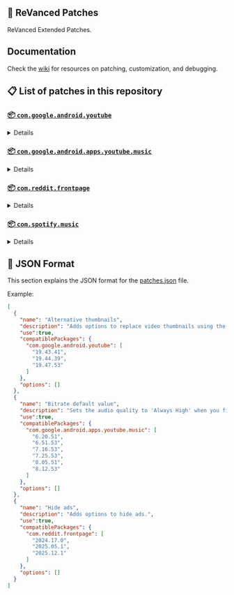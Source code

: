 ## 🧩 ReVanced Patches

ReVanced Extended Patches.

## Documentation

Check the [wiki](https://github.com/anddea/revanced-patches/wiki) for resources on patching, customization, and debugging.

## 📋 List of patches in this repository

### [📦 `com.google.android.youtube`](https://play.google.com/store/apps/details?id=com.google.android.youtube)
<details>

| 💊 Patch | ⚙️ Patch-Options | 📜 Description | 🏹 Target Version |
|:--------:|:---------------:|:--------------:|:-----------------:|
| `Alternative thumbnails` | - | Adds options to replace video thumbnails using the DeArrow API or image captures from the video. | 19.43.41 ~ 19.47.53 |
| `Ambient mode control` | - | Adds options to disable Ambient mode and to bypass Ambient mode restrictions. | 19.43.41 ~ 19.47.53 |
| `Bypass URL redirects` | - | Adds an option to bypass URL redirects and open the original URL directly. | 19.43.41 ~ 19.47.53 |
| `Bypass image region restrictions` | - | Adds an option to use a different host for static images, so that images blocked in some countries can be received. | 19.43.41 ~ 19.47.53 |
| `Change form factor` | - | Adds an option to change the UI appearance to a phone, tablet, or automotive device. | 19.43.41 ~ 19.47.53 |
| `Change live ring click action` | - | Adds an option to open the channel instead of the live stream when clicking on the live ring. | 19.43.41 ~ 19.47.53 |
| `Change player flyout menu toggles` | - | Adds an option to use text toggles instead of switch toggles within the additional settings menu. | 19.43.41 ~ 19.47.53 |
| `Change share sheet` | - | Adds an option to change the in-app share sheet to the system share sheet. | 19.43.41 ~ 19.47.53 |
| `Change start page` | - | Adds an option to set which page the app opens in instead of the homepage. | 19.43.41 ~ 19.47.53 |
| `Custom Shorts action buttons` | `iconType`: cairo, outline, outlinecircle, round, youtubeoutline, youtube<br><br>**Visual Preview:**<br><div style="background-color: #2d2d2d; padding: 10px; border-radius: 5px; display: inline-block;"><img src="https://github.com/user-attachments/assets/63c2b333-7fb2-4f44-9f17-803c6988c1b2" width="25"> <img src="https://github.com/user-attachments/assets/27cc3e65-970a-4695-ac7c-12c691244674" width="25"> <img src="https://github.com/user-attachments/assets/9ff66d34-e60b-4e7d-831d-3064328e5859" width="25"> <img src="https://github.com/user-attachments/assets/d48774d5-7e69-4890-9c27-76895a473dd9" width="25"> <img src="https://github.com/user-attachments/assets/360c4d59-936e-4e3f-ad70-ff50565a1d62" width="25"> <img src="https://github.com/user-attachments/assets/cd18fc99-8700-49af-90a6-0e2603198123" width="25"></div> | Changes, at compile time, the icon of the action buttons of the Shorts player. | 19.43.41 ~ 19.47.53 |
| `Custom branding icon for YouTube` | `appIcon`:<br><div style="display: grid; grid-template-columns: repeat(3, 1fr); gap: 8px; align-items: center;"><div><img src="https://github.com/user-attachments/assets/594faabe-4588-44f7-ae18-3783ec955992" width="20"> afn_blue</div><div><img src="https://github.com/user-attachments/assets/5544c32d-9c19-4112-bc2c-e5d55227494f" width="20"> afn_red</div><div><img src="https://github.com/user-attachments/assets/0867b9ad-30e0-4140-9833-f119dbe48a25" width="20"> mmt</div><div><img src="https://github.com/user-attachments/assets/64ac275d-be3d-4849-b6a2-033c45984865" width="20"> mmt_blue</div><div><img src="https://github.com/user-attachments/assets/0064ca0e-478c-47ad-b898-66ff5544bc7b" width="20"> mmt_green</div><div><img src="https://github.com/user-attachments/assets/c2d921a9-888a-4b41-9601-3258ae0010b3" width="20"> mmt_orange</div><div><img src="https://github.com/user-attachments/assets/d99c59fe-987c-43db-8dd9-186fa68726fb" width="20"> mmt_pink</div><div><img src="https://github.com/user-attachments/assets/ea83a754-976b-43d4-a67b-8a49aaa44de9" width="20"> mmt_turquoise</div><div><img src="https://github.com/user-attachments/assets/08492413-2b58-4bf0-b786-4c849ff5f90e" width="20"> mmt_yellow</div><div><img src="https://github.com/user-attachments/assets/145a81f5-3af2-4337-b12e-c6ae6186522e" width="20"> revancify_blue</div><div><img src="https://github.com/user-attachments/assets/9868cb0d-b18e-4a3c-af40-92b207cd69c6" width="20"> revancify_red</div><div><img src="https://github.com/user-attachments/assets/469c7ff8-1bc2-4dec-b2d2-b85dc5955f8f" width="20"> squid_game</div><div><img src="https://github.com/user-attachments/assets/3922516a-1d5f-4c6a-ad73-ad7acd4dadbc" width="20"> vanced_black</div><div><img src="https://github.com/user-attachments/assets/c9159af3-f382-4ba9-9a51-f5b5d10e7a33" width="20"> vanced_light</div><div><img src="https://github.com/user-attachments/assets/3705bd5b-d922-419b-b9d8-d9da596ee628" width="20"> xisr_special</div><div><img src="https://github.com/user-attachments/assets/a55e1441-bcb1-4ad5-9a31-a597398ad5ad" width="20"> xisr_yellow</div><div><img src="https://github.com/user-attachments/assets/594faabe-4588-44f7-ae18-3783ec955992" width="20"> youtube</div><div><img src="https://github.com/user-attachments/assets/4dc710b0-3122-4519-aaaf-e88f254e4219" width="20"> youtube_black</div></div><br>`changeSplashIcon`: true, false<br>`restoreOldSplashAnimation`: true, false | Changes the YouTube app icon to the icon specified in patch options. **Enhanced with custom splash animations and multiple color variants.** | 19.43.41 ~ 19.47.53 |
| `Custom branding name for YouTube` | `appName`: ReVanced Extended, RVX, YouTube RVX, YouTube | Changes the YouTube app name to the name specified in patch options. | 19.43.41 ~ 19.47.53 |
| `Custom double tap length` | `doubleTapLengthArrays`: 3, 5, 10, 15, 20, 30, 60, 120, 180 | Adds Double-tap to seek values that are specified in patch options. | 19.43.41 ~ 19.47.53 |
| `Custom header for YouTube` | `customHeader`: custom_branding_icon | Applies a custom header in the top left corner within the app. | 19.43.41 ~ 19.47.53 |
| `Description components` | - | Adds options to hide and disable description components. | 19.43.41 ~ 19.47.53 |
| `Disable QUIC protocol` | - | Adds an option to disable CronetEngine's QUIC protocol. | 19.43.41 ~ 19.47.53 |
| `Disable forced auto audio tracks` | - | Adds an option to disable audio tracks from being automatically enabled. | 19.43.41 ~ 19.47.53 |
| `Disable forced auto captions` | - | Adds an option to disable captions from being automatically enabled. | 19.43.41 ~ 19.47.53 |
| `Disable haptic feedback` | - | Adds options to disable haptic feedback when swiping in the video player. | 19.43.41 ~ 19.47.53 |
| `Disable layout updates` | - | Adds an option to disable layout updates by server. | 19.43.41 ~ 19.47.53 |
| `Disable resuming Miniplayer on startup` | - | Adds an option to disable the Miniplayer 'Continue watching' from resuming on app startup. | 19.43.41 ~ 19.47.53 |
| `Disable resuming Shorts on startup` | - | Adds an option to disable the Shorts player from resuming on app startup when Shorts were last being watched. | 19.43.41 ~ 19.47.53 |
| `Disable splash animation` | - | Adds an option to disable the splash animation on app startup. | 19.43.41 ~ 19.47.53 |
| `Enable OPUS codec` | - | Adds an option to enable the OPUS audio codec if the player response includes it. | 19.43.41 ~ 19.47.53 |
| `Enable debug logging` | - | Adds an option to enable debug logging. | 19.43.41 ~ 19.47.53 |
| `Enable gradient loading screen` | - | Adds an option to enable the gradient loading screen. | 19.43.41 ~ 19.47.53 |
| `Force player buttons background` | `BackgroundColor`: <span style="background-color: #4d4d4d; color: white; padding: 2px 6px; border-radius: 3px; font-size: 11px;">#4d4d4d</span> ?ytOverlayBackgroundMediumLight, <span style="background-color: rgba(0,0,0,0); color: black; padding: 2px 6px; border-radius: 3px; font-size: 11px; border: 1px solid #ccc;">transparent</span> @android:color/transparent, <span style="background-color: rgba(0,0,0,0.1); color: white; padding: 2px 6px; border-radius: 3px; font-size: 11px;">#1a000000</span>, <span style="background-color: rgba(0,0,0,0.2); color: white; padding: 2px 6px; border-radius: 3px; font-size: 11px;">#33000000</span>, <span style="background-color: rgba(0,0,0,0.3); color: white; padding: 2px 6px; border-radius: 3px; font-size: 11px;">#4d000000</span>, <span style="background-color: rgba(0,0,0,0.4); color: white; padding: 2px 6px; border-radius: 3px; font-size: 11px;">#66000000</span>, <span style="background-color: rgba(0,0,0,0.5); color: white; padding: 2px 6px; border-radius: 3px; font-size: 11px;">#80000000</span>, <span style="background-color: rgba(0,0,0,0.6); color: white; padding: 2px 6px; border-radius: 3px; font-size: 11px;">#99000000</span>, <span style="background-color: rgba(0,0,0,0.7); color: white; padding: 2px 6px; border-radius: 3px; font-size: 11px;">#b3000000</span>, <span style="background-color: rgba(0,0,0,0.8); color: white; padding: 2px 6px; border-radius: 3px; font-size: 11px;">#cc000000</span>, <span style="background-color: rgba(0,0,0,0.9); color: white; padding: 2px 6px; border-radius: 3px; font-size: 11px;">#e6000000</span>, <span style="background-color: rgba(0,0,0,1); color: white; padding: 2px 6px; border-radius: 3px; font-size: 11px;">#ff000000</span> | Changes the dark background surrounding the video player controls at compile time. **Unique feature: Option to change color and opacity with enhanced control.** | 19.43.41 ~ 19.47.53 |
| `Fullscreen components` | - | Adds options to hide or change components related to fullscreen. | 19.43.41 ~ 19.47.53 |
| `GmsCore support` | `gmsCoreVendorGroupId`: app.revanced<br>`checkGmsCore`: true, false<br>`packageNameYouTube`: bill.youtube, anddea.youtube<br>`packageNameYouTubeMusic`: bill.youtube.music, anddea.youtube.music<br>`patchAllManifest`: true, false | Allows patched Google apps to run without root and under a different package name by using GmsCore instead of Google Play Services. **Enhanced with "Don't show again" option for GMSCore battery optimization dialog.** | 19.43.41 ~ 19.47.53 |
| `Hide Shorts dimming` | - | Removes, at compile time, the dimming effect at the top and bottom of Shorts videos. | 19.43.41 ~ 19.47.53 |
| `Hide accessibility controls dialog` | - | Removes, at compile time, accessibility controls dialog 'Turn on accessibility controls for the video player?'. | 19.43.41 ~ 19.47.53 |
| `Hide action buttons` | - | Adds options to hide action buttons under videos. | 19.43.41 ~ 19.47.53 |
| `Hide ads` | - | Adds options to hide ads. | 19.43.41 ~ 19.47.53 |
| `Hide comments components` | - | Adds options to hide components related to comments. | 19.43.41 ~ 19.47.53 |
| `Hide feed components` | - | Adds options to hide components related to feeds. | 19.43.41 ~ 19.47.53 |
| `Hide feed flyout menu` | **Custom Filter Options:**<br><div style="display: grid; grid-template-columns: 1fr 2fr; gap: 8px; align-items: center; font-size: 12px;"><div><code>status_dot</code></div><div><img src="https://github.com/anddea/revanced-patches/assets/70171475/c65c107f-5a89-4abe-8b5f-7f9f1e23727c" style="max-height: 40px; width: auto;"></div><div><code>channel_action_button</code></div><div><img src="https://github-production-user-asset-6210df.s3.amazonaws.com/82371061/264081895-bae83d84-3d2f-4943-bdbb-e7af40fb5551.png" style="max-height: 60px; width: auto;"></div><div><code>channel_description_preview</code></div><div><img src="https://github-production-user-asset-6210df.s3.amazonaws.com/82371061/264082769-e206b437-f427-4c83-905e-923a896d89b6.png" style="max-height: 80px; width: auto;"></div><div><code>channel_header_links</code></div><div><img src="https://github-production-user-asset-6210df.s3.amazonaws.com/82371061/264079727-e240b8a2-645e-4987-a497-53731e36361b.png" style="max-height: 60px; width: auto;"></div><div><code>compact_channel_bar</code></div><div><img src="https://github-production-user-asset-6210df.s3.amazonaws.com/82371061/263509768-a34165a4-de81-4dd9-9b49-e5d1c1ea4720.jpg" style="max-height: 70px; width: auto;"></div><div><code>compact_channel_bar_header</code></div><div><img src="https://github-production-user-asset-6210df.s3.amazonaws.com/82371061/263509937-e2a35082-6e66-4bc3-8ab8-3d6561c0283d.jpg" style="max-height: 60px; width: auto;"></div><div><code>grid_channel_shelf</code></div><div><img src="https://github-production-user-asset-6210df.s3.amazonaws.com/82371061/263473867-e8c85554-c7c7-4040-907e-b776cb1dee0e.png" style="max-height: 80px; width: auto;"></div><div><code>subscribe_button</code></div><div><img src="https://github-production-user-asset-6210df.s3.amazonaws.com/82371061/263595829-b574b799-327d-4e43-b8af-7e816b832d90.jpg" style="max-height: 50px; width: auto;"></div><div><code>carousel_header</code></div><div><img src="https://github-production-user-asset-6210df.s3.amazonaws.com/82371061/263311832-3383c92b-fe41-4d00-bd3b-b8de5c728354.png" style="max-height: 40px; width: auto;"></div><div><code>expandable_product_grid</code></div><div><img src="https://user-images.githubusercontent.com/117499019/244918938-2b8b5fb3-7462-4737-b658-0843f17bf5c2.png" style="max-height: 80px; width: auto;"></div><div><code>hero_carousel</code></div><div><img src="https://github-production-user-asset-6210df.s3.amazonaws.com/82371061/263474010-45f67dcc-581d-4b16-bcf4-09248ee23edd.png" style="max-height: 70px; width: auto;"></div><div><code>horizontal_gaming_shelf</code></div><div><img src="https://github-production-user-asset-6210df.s3.amazonaws.com/82371061/263474088-3c9e3d30-a7ec-4199-ba62-bbebc661cd10.png" style="max-height: 80px; width: auto;"></div><div><code>horizontal_tile_shelf</code></div><div><img src="https://github-production-user-asset-6210df.s3.amazonaws.com/82371061/263474243-d1242379-2bdd-4d24-a852-7603db413211.png" style="max-height: 80px; width: auto;"></div><div><code>library_recent_shelf</code></div><div><img src="https://github-production-user-asset-6210df.s3.amazonaws.com/82371061/263314942-7a5b4d69-1d05-49db-9094-9ae914a5a125.png" style="max-height: 70px; width: auto;"></div><div><code>more_drawer</code></div><div><img src="https://github-production-user-asset-6210df.s3.amazonaws.com/82371061/263474330-6fc1fd61-b3bb-4e61-b308-da3037dc457a.png" style="max-height: 50px; width: auto;"></div><div><code>shelf_header</code></div><div><img src="https://github-production-user-asset-6210df.s3.amazonaws.com/82371061/263310675-6a1f5e80-60cf-4cf1-9bb1-36709bc65e14.jpg" style="max-height: 60px; width: auto;"></div><div><code>shorts_shelf</code></div><div><img src="https://github-production-user-asset-6210df.s3.amazonaws.com/82371061/263312492-80145f6c-b569-45a0-9988-69ae0fda787e.png" style="max-height: 80px; width: auto;"></div><div><code>snappy_horizontal_shelf</code></div><div><img src="https://github-production-user-asset-6210df.s3.amazonaws.com/82371061/263474162-4769dbda-7193-4e8e-a6cf-fa5c6d8fed9d.png" style="max-height: 70px; width: auto;"></div><div><code>grid_video_wrapper</code></div><div><img src="https://github-production-user-asset-6210df.s3.amazonaws.com/82371061/264083099-ab65248f-d36b-4d6c-b124-38bbbfd40c47.png" style="max-height: 80px; width: auto;"></div><div><code>horizontal_video_shelf</code></div><div><img src="https://github-production-user-asset-6210df.s3.amazonaws.com/82371061/263311273-b6d3affa-e668-4289-a34d-ffc06835b30a.png" style="max-height: 70px; width: auto;"></div><div><code>player_overlay_video_heading</code></div><div><img src="https://github-production-user-asset-6210df.s3.amazonaws.com/82371061/263313396-143aa728-ce07-4cb7-8f57-a3ad8d758609.png" style="max-height: 50px; width: auto;"></div><div><code>quick_actions</code></div><div><img src="https://github-production-user-asset-6210df.s3.amazonaws.com/82371061/263313060-93b06e5e-d427-4d1f-ac67-c6cdc6b83895.png" style="max-height: 60px; width: auto;"></div><div><code>related_video</code></div><div><img src="https://github-production-user-asset-6210df.s3.amazonaws.com/82371061/263319461-e8b87f37-99bc-49fc-b660-45ec19309ac0.png" style="max-height: 80px; width: auto;"></div><div><code>video_action_toggle_button</code></div><div><img src="https://github-production-user-asset-6210df.s3.amazonaws.com/82371061/263313868-ecd65726-5112-41b3-86a9-e0a08e14c62c.png" style="max-height: 50px; width: auto;"></div><div><code>video_card_content</code></div><div><img src="https://github-production-user-asset-6210df.s3.amazonaws.com/82371061/263478662-99324dde-3304-40ab-ab5d-ec76e9de55b9.png" style="max-height: 70px; width: auto;"></div><div><code>video_subtitle</code></div><div><img src="https://github-production-user-asset-6210df.s3.amazonaws.com/82371061/263509564-c6efe8d4-372a-4421-afb4-f4bec1fe9b21.jpg" style="max-height: 60px; width: auto;"></div><div><code>post_base</code></div><div><img src="https://github-production-user-asset-6210df.s3.amazonaws.com/82371061/264084713-3005a3f1-dd8a-461b-8361-d69aff6e366d.png" style="max-height: 80px; width: auto;"></div><div><code>post_attachment_container</code></div><div><img src="https://github-production-user-asset-6210df.s3.amazonaws.com/82371061/264089393-6b9aa5dc-0956-457e-abc5-2b3976d27063.png" style="max-height: 70px; width: auto;"></div><div><code>post_comment_button</code></div><div><img src="https://github-production-user-asset-6210df.s3.amazonaws.com/82371061/264095712-b7290f3b-3aff-43ee-b0fc-8561d8847ea8.png" style="max-height: 80px; width: auto;"></div><div><code>post_content</code></div><div><img src="https://github-production-user-asset-6210df.s3.amazonaws.com/82371061/264087123-ff92ad05-1830-407c-9a34-5d5db9766e0d.png" style="max-height: 70px; width: auto;"></div><div><code>expandable_list_inner</code></div><div><img src="https://user-images.githubusercontent.com/117499019/244920930-1040a30a-dc90-49d6-82e2-a00520ccd55b.png" style="max-height: 60px; width: auto;"></div><div><code>image_attachment</code></div><div><img src="https://github-production-user-asset-6210df.s3.amazonaws.com/82371061/264088110-101888c3-5bae-405c-a7b9-e07ac688e7e0.png" style="max-height: 80px; width: auto;"></div><div><code>inline_expander</code></div><div><img src="https://user-images.githubusercontent.com/117499019/244917808-990a2819-eb5e-47eb-b4c5-158ef7ed2692.png" style="max-height: 60px; width: auto;"></div><div><code>multi_image_attachment</code></div><div><img src="https://github-production-user-asset-6210df.s3.amazonaws.com/82371061/264091369-24c12d50-3adb-4047-9b49-f4e29baaaab7.png" style="max-height: 80px; width: auto;"></div><div><code>offer_box</code></div><div><img src="https://user-images.githubusercontent.com/117499019/244917906-35cf37cb-8526-4bbf-8b77-edd6a283f1fe.png" style="max-height: 70px; width: auto;"></div><div><code>product_offers</code></div><div><img src="https://user-images.githubusercontent.com/117499019/244918320-f0e77a26-a1fd-48fa-981f-13438562d26e.png" style="max-height: 60px; width: auto;"></div><div><code>shopping_flagging</code></div><div><img src="https://user-images.githubusercontent.com/117499019/244919879-0ff8fa73-7e62-41f9-be25-cac9f7401f21.png" style="max-height: 50px; width: auto;"></div><div><code>styled_product_carousel</code></div><div><img src="https://user-images.githubusercontent.com/117499019/244918005-2aa3cbe3-b4f2-4cc3-a75c-ce5750c8061d.png" style="max-height: 70px; width: auto;"></div></div> | Adds the ability to hide feed flyout menu components using a custom filter. **Enhanced with comprehensive visual filter gallery - all 35+ filters displayed with screenshots for easy identification.** | 19.43.41 ~ 19.47.53 |
| `Hide layout components` | - | Adds options to hide general layout components. | 19.43.41 ~ 19.47.53 |
| `Hide player buttons` | - | Adds options to hide buttons in the video player. | 19.43.41 ~ 19.47.53 |
| `Hide player flyout menu` | - | Adds options to hide player flyout menu components. | 19.43.41 ~ 19.47.53 |
| `Hide shortcuts` | `explore`: true, false<br>`subscriptions`: true, false<br>`search`: true, false<br>`shorts`: true, false | Remove, at compile time, the app shortcuts that appears when the app icon is long pressed. | 19.43.41 ~ 19.47.53 |
| `Hook YouTube Music actions` | - | Adds support for opening music in RVX Music using the in-app YouTube Music button. | 19.43.41 ~ 19.47.53 |
| `Hook download actions` | - | Adds support to download videos with an external downloader app using the in-app download button. | 19.43.41 ~ 19.47.53 |
| `MaterialYou` | - | Applies the MaterialYou theme for Android 12+ devices. | 19.43.41 ~ 19.47.53 |
| `Miniplayer` | - | Adds options to change the in-app minimized player, and if patching target 19.16+ adds options to use modern miniplayers. | 19.43.41 ~ 19.47.53 |
| `Navigation bar components` | - | Adds options to hide or change components related to the navigation bar. | 19.43.41 ~ 19.47.53 |
| `Open links externally` | - | Adds an option to always open links in your browser instead of the in-app browser. | 19.43.41 ~ 19.47.53 |
| `Overlay buttons` | `iconType`: bold, rounded, thin<br>`bottomMargin`: 2.5dip, 0.1dip, 5.0dip<br>`widerButtonsSpace`: true, false<br>`changeTopButtons`: true, false<br><br>**Visual Preview:**<br><div style="background-color: #2d2d2d; padding: 10px; border-radius: 5px; display: inline-block;"><br>**Bold:** <img src="https://github.com/user-attachments/assets/36f2c3e2-a75d-4ad1-9095-685abc9c7c66" width="20"> <img src="https://github.com/user-attachments/assets/71bc0b1a-45da-48e1-a8cb-4c45420efba7" width="20"> <img src="https://github.com/user-attachments/assets/9b0b75e6-8fcf-4943-ad37-d32695271dd6" width="20"><br>**Rounded:** <img src="https://github.com/user-attachments/assets/4bc5c48c-6e82-4a64-8996-edbc4ca5ac56" width="20"> <img src="https://github.com/user-attachments/assets/fdbbcaee-feaa-477d-8240-24ce763aac0e" width="20"> <img src="https://github.com/user-attachments/assets/3588a468-3a25-4cac-a901-8ba5e0f4f3c9" width="20"><br>**Thin:** <img src="https://github.com/user-attachments/assets/177c1236-f9b2-436e-919c-e9062df5b218" width="20"> <img src="https://github.com/user-attachments/assets/5099a654-2dd6-4956-8175-c930d35ba534" width="20"> <img src="https://github.com/user-attachments/assets/5967e63d-2b94-4cde-bb73-81f631be59f8" width="20"><br></div> | Adds options to display useful overlay buttons in the video player. **Enhanced with accessibility content descriptions, second downloader on long tap, and Gemini/Yandex integration for video summarization and transcription.** | 19.43.41 ~ 19.47.53 |
| `Player components` | - | Adds options to hide or change components related to the video player. | 19.43.41 ~ 19.47.53 |
| `Remove background playback restrictions` | - | Removes restrictions on background playback, including for music and kids videos. | 19.43.41 ~ 19.47.53 |
| `Remove viewer discretion dialog` | - | Adds an option to remove the dialog that appears when opening a video that has been age-restricted by accepting it automatically. This does not bypass the age restriction. | 19.43.41 ~ 19.47.53 |
| `Return YouTube Dislike` | - | Adds an option to show the dislike count of videos using the Return YouTube Dislike API. | 19.43.41 ~ 19.47.53 |
| `Return YouTube Username` | - | Adds an option to replace YouTube handles with usernames in comments using YouTube Data API v3. **Enhanced with ability to export API key (Caution: Do not share with others).** | 19.43.41 ~ 19.47.53 |
| `Sanitize sharing links` | - | Adds an option to sanitize sharing links by removing tracking query parameters. | 19.43.41 ~ 19.47.53 |
| `Seekbar components` | - | Adds options to hide or change components related to the seekbar. **Unique features: Color indicator and color picker, gradient seekbar bounds customization.** | 19.43.41 ~ 19.47.53 |
| `Settings for YouTube` | `insertPosition`: @string/parent_tools_key, @string/general_key, @string/account_switcher_key, @string/data_saving_settings_key, @string/auto_play_key, @string/video_quality_settings_key, @string/offline_key, @string/pair_with_tv_key, @string/history_key, @string/your_data_key, @string/privacy_key, @string/premium_early_access_browse_page_key, @string/subscription_product_setting_key, @string/billing_and_payment_key, @string/notification_key, @string/connected_accounts_browse_page_key, @string/live_chat_key, @string/captions_key, @string/accessibility_settings_key, @string/about_key<br>`rvxSettingsLabel`: ReVanced Extended, RVX<br>`settingsSummaries`: true, false | Applies mandatory patches to implement ReVanced Extended settings into the application. **Enhanced with clickable categories in search results, full path display, improved search indexing, search highlighting, and search history.** | 19.43.41 ~ 19.47.53 |
| `Shorts components` | - | Adds options to hide or change components related to YouTube Shorts. **Enhanced with Gemini video summarization and hide disabled comment button functionality.** | 19.43.41 ~ 19.47.53 |
| `Snack bar components` | `cornerRadius`: 8.0dip<br>`applyCornerRadiusToPlaylistBottomBar`: true, false<br>`darkThemeBackgroundColor`: @color/yt_black3, @android:color/black, #FF181825, #FF290025, #FF001029, #FF002905, #FF282900, #FF291800, #FF290000<br>`lightThemeBackgroundColor`: @color/yt_white3, @android:color/white, #FFE6E9EF, #FFFCCFF3, #FFD1E0FF, #FFCCFFCC, #FFFDFFCC, #FFFFE6CC, #FFFFD6D6<br>`strokeColor`: (empty), ?attr/ytThemedBlue, ?attr/ytChipBackground | Adds options to hide or change components related to the snack bar. | 19.43.41 ~ 19.47.53 |
| `SponsorBlock` | `outlineIcon`: true, false<br>`NewSegmentAlignment`: right, left | Adds options to enable and configure SponsorBlock, which can skip undesired video segments, such as sponsored content. **Enhanced with draggable new segment window and configurable window alignment.** | 19.43.41 ~ 19.47.53 |
| `Spoof app version` | - | Adds options to spoof the YouTube client version. This can be used to restore old UI elements and features. | 19.43.41 ~ 19.47.53 |
| `Spoof streaming data` | `useIOSClient`: true, false | Adds options to spoof the streaming data to allow playback. | 19.43.41 ~ 19.47.53 |
| `Spoof watch history` | - | Adds an option to change the domain of the watch history or check its status. | 19.43.41 ~ 19.47.53 |
| `Swipe controls` | - | Adds options for controlling volume and brightness with swiping, and whether to enter fullscreen when swiping down below the player. **Enhanced with horizontal swipe for playback speed control (bottom half) and video seeking (top half).** | 19.43.41 ~ 19.47.53 |
| `Theme` | `darkThemeBackgroundColor`: @android:color/black, #FF212121, #FF181825, #FF290025, #FF001029, #FF002905, #FF282900, #FF291800, #FF290000<br>`lightThemeBackgroundColor`: @android:color/white, #FFE6E9EF, #FFFCCFF3, #FFD1E0FF, #FFCCFFCC, #FFFDFFCC, #FFFFE6CC, #FFFFD6D6, #FFD4FFF8, #FFD1FFCC, #FFFFE9AA | Changes the app's themes to the values specified in patch options. **Enhanced with unique Pale Blue, Green, and Yellow color variants.** | 19.43.41 ~ 19.47.53 |
| `Toolbar components` | - | Adds options to hide or change components located on the toolbar, such as the search bar, header, and toolbar buttons. | 19.43.41 ~ 19.47.53 |
| `Translations for YouTube` | `customTranslations`: (custom file)<br>`selectedTranslations`: ar, bg-rBG, de-rDE, el-rGR, es-rES, fr-rFR, hu-rHU, id-rID, in, it-rIT, ja-rJP, ko-rKR, pl-rPL, pt-rBR, ru-rRU, tr-rTR, uk-rUA, vi-rVN, zh-rCN, zh-rTW<br>`selectedStringResources`: af, am, ar, ar-rXB, as, az, b+es+419, b+sr+Latn, be, bg, bn, bs, ca, cs, da, de, el, en-rAU, en-rCA, en-rGB, en-rIN, en-rXA, en-rXC, es, es-rUS, et, eu, fa, fi, fr, fr-rCA, gl, gu, hi, hr, hu, hy, id, in, is, it, iw, ja, ka, kk, km, kn, ko, ky, lo, lt, lv, mk, ml, mn, mr, ms, my, nb, ne, nl, no, or, pa, pl, pt, pt-rBR, pt-rPT, ro, ru, si, sk, sl, sq, sr, sv, sw, ta, te, th, tl, tr, uk, ur, uz, vi, zh, zh-rCN, zh-rHK, zh-rTW, zu | Add translations or remove string resources. | 19.43.41 ~ 19.47.53 |
| `Video playback` | - | Adds options to customize settings related to video playback, such as default video quality and playback speed. | 19.43.41 ~ 19.47.53 |
| `Visual preferences icons for YouTube` | `settingsMenuIcon`: custom_branding_icon, extension, gear, yt_alt, revanced, revanced_colored, rvx_letters, rvx_letters_bold<br>`applyToAll`: true, false | Adds icons to specific preferences in the settings. | 19.43.41 ~ 19.47.53 |
</details>

### [📦 `com.google.android.apps.youtube.music`](https://play.google.com/store/apps/details?id=com.google.android.apps.youtube.music)
<details>

| 💊 Patch | ⚙️ Patch-Options | 📜 Description | 🏹 Target Version |
|:--------:|:---------------:|:--------------:|:-----------------:|
| `Bitrate default value` | - | Sets the audio quality to 'Always High' when you first install the app. | 6.20.51 ~ 8.12.53 |
| `Bypass image region restrictions` | - | Adds an option to use a different host for static images, so that images blocked in some countries can be received. | 6.20.51 ~ 8.12.53 |
| `Certificate spoof` | - | Enables YouTube Music to work with Android Auto by spoofing the YouTube Music certificate. | 6.20.51 ~ 8.12.53 |
| `Change share sheet` | - | Adds an option to change the in-app share sheet to the system share sheet. | 6.20.51 ~ 8.12.53 |
| `Change start page` | - | Adds an option to set which page the app opens in instead of the homepage. | 6.20.51 ~ 8.12.53 |
| `Custom branding icon for YouTube Music` | `appIcon`: afn_blue, afn_red, mmt, mmt_blue, mmt_green, mmt_orange, mmt_pink, mmt_turquoise, mmt_yellow, revancify_blue, revancify_red, vanced_black, vanced_light, xisr_yellow, youtube_music<br>`changeSplashIcon`: true, false<br>`restoreOldSplashIcon`: true, false<br><br>**Visual Preview:**<br><img src="https://github.com/user-attachments/assets/9ec7d708-a3f7-4eca-b0b6-e6eb1588b780" width="25"> <img src="https://github.com/user-attachments/assets/d1044240-d7aa-4c0b-a789-8a7e68630028" width="25"> <img src="https://github.com/user-attachments/assets/7d71e1f4-614c-47e7-be96-ccef5cb8d3a2" width="25"> <img src="https://github.com/user-attachments/assets/095f7ca7-8cef-428b-9ac5-dc3c12ea7288" width="25"> <img src="https://github.com/user-attachments/assets/3d09a5b1-526f-4be9-81c6-5beb28449164" width="25"> <img src="https://github.com/user-attachments/assets/a6045d15-18a4-4475-82e4-aa5300abf0ca" width="25"> <img src="https://github.com/user-attachments/assets/fabf9d34-6437-492f-826c-e0e63f38a018" width="25"> <img src="https://github.com/user-attachments/assets/c041318f-2e93-45b5-82e8-cd77a9f7165f" width="25"> <img src="https://github.com/user-attachments/assets/5b75fec0-50b3-478c-86c9-a08dbb67bfb4" width="25"> <img src="https://github.com/user-attachments/assets/78d74ed7-2a60-4643-86b5-dc9082e961f0" width="25"> <img src="https://github.com/user-attachments/assets/5fd2aa0a-146d-44f1-b04e-516d15f3ad47" width="25"> <img src="https://github.com/user-attachments/assets/3851723f-b1fb-44b1-b324-cdfef9e155ee" width="25"> <img src="https://github.com/user-attachments/assets/aedd4072-fc7f-472a-9570-26687ce6a2a6" width="25"> <img src="https://github.com/user-attachments/assets/676374fc-8114-4e49-bb15-3b5c69a916c0" width="25"><br>*Enhanced with improved metadata cleaning and updated designs* | Changes the YouTube Music app icon to the icon specified in patch options. **Enhanced with custom splash animations and multiple color variants.** | 6.20.51 ~ 8.12.53 |
| `Custom branding name for YouTube Music` | `appNameNotification`: ReVanced Extended Music, RVX Music, YouTube Music, YT Music<br>`appNameLauncher`: ReVanced Extended Music, RVX Music, YouTube Music, YT Music | Changes the YouTube Music app name to the name specified in patch options. | 6.20.51 ~ 8.12.53 |
| `Custom header for YouTube Music` | `customHeader`: custom_branding_icon | Applies a custom header in the top left corner within the app. | 6.20.51 ~ 8.12.53 |
| `Dark theme` | `darkThemeBackgroundColor`: @android:color/black, #FF181825, #FF290025, #FF001029, #FF002905, #FF282900, #FF291800, #FF290000<br>`materialYou`: true, false | Changes the app's dark theme to the values specified in patch options. | 6.20.51 ~ 8.12.53 |
| `Disable Cairo splash animation` | - | Adds an option to disable Cairo splash animation. | 7.06.54 ~ 8.12.53 |
| `Disable DRC audio` | - | Adds an option to disable DRC (Dynamic Range Compression) audio. | 6.20.51 ~ 8.12.53 |
| `Disable QUIC protocol` | - | Adds an option to disable CronetEngine's QUIC protocol. | 6.20.51 ~ 8.12.53 |
| `Disable dislike redirection` | - | Adds an option to disable redirection to the next track when clicking the Dislike button. | 6.20.51 ~ 8.12.53 |
| `Disable forced auto captions` | - | Adds an option to disable captions from being automatically enabled. | 6.20.51 ~ 8.12.53 |
| `Disable music video in album` | - | Adds option to redirect music videos from albums for non-premium users. | 6.20.51 ~ 8.12.53 |
| `Enable OPUS codec` | - | Adds an option to enable the OPUS audio codec if the player response includes it. | 6.20.51 ~ 8.12.53 |
| `Enable debug logging` | - | Adds an option to enable debug logging. | 6.20.51 ~ 8.12.53 |
| `Enable landscape mode` | - | Adds an option to enable landscape mode when rotating the screen on phones. | 6.20.51 ~ 8.12.53 |
| `Flyout menu components` | - | Adds options to hide or change flyout menu components. | 6.20.51 ~ 8.12.53 |
| `GmsCore support` | `gmsCoreVendorGroupId`: app.revanced<br>`checkGmsCore`: true, false<br>`packageNameYouTube`: bill.youtube, anddea.youtube<br>`packageNameYouTubeMusic`: bill.youtube.music, anddea.youtube.music<br>`patchAllManifest`: true, false | Allows patched Google apps to run without root and under a different package name by using GmsCore instead of Google Play Services. **Enhanced with "Don't show again" option for GMSCore battery optimization dialog.** | 6.20.51 ~ 8.12.53 |
| `Hide account components` | - | Adds options to hide components related to the account menu. | 6.20.51 ~ 8.12.53 |
| `Hide action bar components` | - | Adds options to hide action bar components and replace the offline download button with an external download button. | 6.20.51 ~ 8.12.53 |
| `Hide ads` | - | Adds options to hide ads. | 6.20.51 ~ 8.12.53 |
| `Hide layout components` | - | Adds options to hide general layout components. | 6.20.51 ~ 8.12.53 |
| `Hide overlay filter` | - | Removes, at compile time, the dark overlay that appears when player flyout menus are open. | 6.20.51 ~ 8.12.53 |
| `Hide player overlay filter` | - | Removes, at compile time, the dark overlay that appears when single-tapping in the player. | 6.20.51 ~ 8.12.53 |
| `Navigation bar components` | - | Adds options to hide or change components related to the navigation bar. | 6.20.51 ~ 8.12.53 |
| `Player components` | - | Adds options to hide or change components related to the player. | 6.20.51 ~ 8.12.53 |
| `Remove background playback restrictions` | - | Removes restrictions on background playback, including for kids videos. | 6.20.51 ~ 8.12.53 |
| `Remove viewer discretion dialog` | - | Adds an option to remove the dialog that appears when opening a video that has been age-restricted by accepting it automatically. This does not bypass the age restriction. | 6.20.51 ~ 8.12.53 |
| `Restore old style library shelf` | - | Adds an option to return the Library tab to the old style. | 6.20.51 ~ 8.12.53 |
| `Return YouTube Dislike` | - | Adds an option to show the dislike count of songs using the Return YouTube Dislike API. | 6.20.51 ~ 8.12.53 |
| `Return YouTube Username` | - | Adds an option to replace YouTube handles with usernames in comments using YouTube Data API v3. **Enhanced with ability to export API key (Caution: Do not share with others).** | 6.20.51 ~ 8.12.53 |
| `Sanitize sharing links` | - | Adds an option to sanitize sharing links by removing tracking query parameters. | 6.20.51 ~ 8.12.53 |
| `Settings for YouTube Music` | `rvxSettingsLabel`: ReVanced Extended, RVX<br>`settingsSummaries`: true, false | Applies mandatory patches to implement ReVanced Extended settings into the application. **Enhanced with ability to remove summaries/descriptions of RVX settings and improved preferences indexing.** | 6.20.51 ~ 8.12.53 |
| `SponsorBlock` | - | Adds options to enable and configure SponsorBlock, which can skip undesired video segments, such as non-music sections. | 6.20.51 ~ 8.12.53 |
| `Spoof app version` | - | Adds options to spoof the YouTube Music client version. This can be used to restore old UI elements and features. | 6.51.53 ~ 8.10.52 |
| `Spoof player parameter` | - | Adds options to spoof player parameter to allow playback. | 6.20.51 ~ 8.12.53 |
| `Translations for YouTube Music` | `customTranslations`: (custom)<br>`selectedTranslations`: bg-rBG, bn, cs-rCZ, el-rGR, es-rES, fr-rFR, hu-rHU, id-rID, in, it-rIT, ja-rJP, ko-rKR, nl-rNL, pl-rPL, pt-rBR, ro-rRO, ru-rRU, tr-rTR, uk-rUA, vi-rVN, zh-rCN, zh-rTW<br>`selectedStringResources`: (multiple language codes available) | Add translations or remove string resources. | 6.20.51 ~ 8.12.53 |
| `Video playback` | - | Adds options to customize settings related to video playback, such as default video quality and playback speed. | 6.20.51 ~ 8.12.53 |
| `Visual preferences icons for YouTube Music` | `settingsMenuIcon`: custom_branding_icon, extension, gear, yt_alt, revanced, revanced_colored, rvx_letters, rvx_letters_bold<br>`applyToAll`: true, false | Adds icons to specific preferences in the settings. | 6.20.51 ~ 8.12.53 |
| `Watch history` | - | Adds an option to change the domain of the watch history or check its status. | 6.20.51 ~ 8.12.53 |
</details>

### [📦 `com.reddit.frontpage`](https://play.google.com/store/apps/details?id=com.reddit.frontpage)
<details>

| 💊 Patch | ⚙️ Patch-Options | 📜 Description | 🏹 Target Version |
|:--------:|:---------------:|:--------------:|:-----------------:|
| `Change package name` | `packageNameReddit` | Changes the package name for Reddit to the name specified in patch options. | 2024.17.0 ~ 2025.12.1 |
| `Custom branding name for Reddit` | `appName` | Changes the Reddit app name to the name specified in patch options. | 2024.17.0 ~ 2025.12.1 |
| `Disable screenshot popup` | - | Adds an option to disable the popup that appears when taking a screenshot. | 2024.17.0 ~ 2025.12.1 |
| `Hide Recently Visited shelf` | - | Adds an option to hide the Recently Visited shelf in the sidebar. | 2024.17.0 ~ 2025.12.1 |
| `Hide ads` | - | Adds options to hide ads. | 2024.17.0 ~ 2025.12.1 |
| `Hide navigation buttons` | - | Adds options to hide buttons in the navigation bar. | 2024.17.0 ~ 2025.12.1 |
| `Hide recommended communities shelf` | - | Adds an option to hide the recommended communities shelves in subreddits. | 2024.17.0 ~ 2025.12.1 |
| `Open links directly` | - | Adds an option to skip over redirection URLs in external links. | 2024.17.0 ~ 2025.12.1 |
| `Open links externally` | - | Adds an option to always open links in your browser instead of in the in-app-browser. | 2024.17.0 ~ 2025.12.1 |
| `Premium icon` | - | Unlocks premium app icons. | 2024.17.0 ~ 2025.12.1 |
| `Remove subreddit dialog` | - | Adds options to remove the NSFW community warning and notifications suggestion dialogs by dismissing them automatically. | 2024.17.0 ~ 2025.12.1 |
| `Sanitize sharing links` | - | Adds an option to sanitize sharing links by removing tracking query parameters. | 2024.17.0 ~ 2025.12.1 |
| `Settings for Reddit` | `rvxSettingsLabel` | Applies mandatory patches to implement ReVanced Extended settings into the application. | 2024.17.0 ~ 2025.12.1 |
</details>

### [📦 `com.spotify.music`](https://play.google.com/store/apps/details?id=com.spotify.music)
<details>

| 💊 Patch | ⚙️ Patch-Options | 📜 Description | 🏹 Target Version |
|:--------:|:---------------:|:--------------:|:-----------------:|
| `Change lyrics provider` | Changes the lyrics provider to a custom one. | ALL |
| `Custom branding name for Spotify` | Changes the Spotify app name to the name specified in patch options. | ALL |
| `Custom theme` | Applies a custom theme (defaults to amoled black) | ALL |
| `Fix Facebook login` | Fix logging in with Facebook when the app is patched by always opening the login in a web browser window. | ALL |
| `Fix third party launchers widgets` | Fixes Spotify widgets not working in third party launchers, like Nova Launcher. | ALL |
| `Hide Create button` | Hides the "Create" button in the navigation bar. | ALL |
| `Lyrics search` | Displays a "Search Lyrics" panel in the Main Activity that searches for lyrics on Google, and song meanings on Songtell. The activity is set to SpotifyMainActivity, so the "Search Lyrics" panel won't be shown in NowPlayingActivity (Player view) or possibly other activities. | ALL |
| `Sanitize sharing links` | Removes the tracking query parameters from links before they are shared. | ALL |
| `Spoof package info` | Spoofs the package info of the app to fix various functions of the app. | ALL |
| `Unlock Premium` | Unlocks Spotify Premium features. Server-sided features like downloading songs are still locked. | ALL |
</details>



## 📝 JSON Format

This section explains the JSON format for the [patches.json](patches.json) file.

Example:

```json
[
  {
    "name": "Alternative thumbnails",
    "description": "Adds options to replace video thumbnails using the DeArrow API or image captures from the video.",
    "use":true,
    "compatiblePackages": {
      "com.google.android.youtube": [
        "19.43.41",
        "19.44.39",
        "19.47.53"
      ]
    },
    "options": []
  },
  {
    "name": "Bitrate default value",
    "description": "Sets the audio quality to 'Always High' when you first install the app.",
    "use":true,
    "compatiblePackages": {
      "com.google.android.apps.youtube.music": [
        "6.20.51",
        "6.51.53",
        "7.16.53",
        "7.25.53",
        "8.05.51",
        "8.12.53"
      ]
    },
    "options": []
  },
  {
    "name": "Hide ads",
    "description": "Adds options to hide ads.",
    "use":true,
    "compatiblePackages": {
      "com.reddit.frontpage": [
        "2024.17.0",
        "2025.05.1",
        "2025.12.1"
      ]
    },
    "options": []
  }
]
```